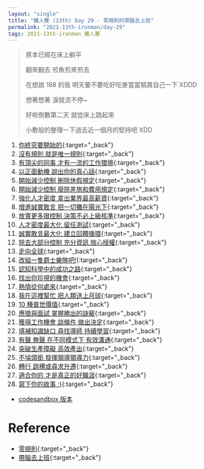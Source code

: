 ```yaml
---
layout: "single"
title: "鐵人賽 (13th) Day 29 - 零規則的帶腦去上班"
permalink: "2021-13th-ironman/day-29"
tags: 2021-13th-ironman 鐵人賽
---
```


> 原本已經在床上躺平
>
> 翻來翻去 煎魚煎來煎去
>
> 在想說 168 的我 明天要不要吃好吃麥當當犒賞自己一下 XDDD
>
> 想著想著 淚就流不停~
>
> 好啦倒數第二天 就從床上跳起來 
>
> 小敷般的整理一下過去近一個月的堅持吧 XDD


1. [你終究要開始的](https://yuting3656.github.io/yutingblog/2021-13th-ironman/day-01){:target="\_back"}
2. [沒有規則 就是唯一規則](https://yuting3656.github.io/yutingblog/2021-13th-ironman/day-02){:target="\_back"}
3. [有頂尖的同事 才有一流的工作環境](https://yuting3656.github.io/yutingblog/2021-13th-ironman/day-03){:target="\_back"}
4. [以正面動機 說出你的真心話](https://yuting3656.github.io/yutingblog/2021-13th-ironman/day-04){:target="\_back"}
5. [開始減少控制 刪除休假規定](https://yuting3656.github.io/yutingblog/2021-13th-ironman/day-05){:target="\_back"}
6. [開始減少控制 廢除差旅和費用規定](https://yuting3656.github.io/yutingblog/2021-13th-ironman/day-06){:target="\_back"}
7. [強化人才密度 拿出業界最高薪資](https://yuting3656.github.io/yutingblog/2021-13th-ironman/day-07){:target="\_back"}
8. [增進誠實敢言 把一切攤在陽光下](https://yuting3656.github.io/yutingblog/2021-13th-ironman/day-08){:target="\_back"}
9. [放寬更多限控制 決策不必上級核準](https://yuting3656.github.io/yutingblog/2021-13th-ironman/day-09){:target="\_back"}
10. [人才密度最大化 留任測試](https://yuting3656.github.io/yutingblog/2021-13th-ironman/day-10){:target="\_back"}
11. [誠實敢言最大化 建立回饋循環](https://yuting3656.github.io/yutingblog/2021-13th-ironman/day-11){:target="\_back"}
12. [除去大部分控制 充分資訊 放心授權](https://yuting3656.github.io/yutingblog/2021-13th-ironman/day-12){:target="\_back"}
13. [走向全球](https://yuting3656.github.io/yutingblog/2021-13th-ironman/day-13){:target="\_back"}
14. [改組一隻爵士樂隊吧!](https://yuting3656.github.io/yutingblog/2021-13th-ironman/day-14){:target="\_back"}
15. [認知科學中的成功之路](https://yuting3656.github.io/yutingblog/2021-13th-ironman/day-15){:target="\_back"}
16. [找出你珍視的機會](https://yuting3656.github.io/yutingblog/2021-13th-ironman/day-16){:target="\_back"}
17. [熱情從何處來](https://yuting3656.github.io/yutingblog/2021-13th-ironman/day-17){:target="\_back"}
18. [我在這裡幫忙 把人類送上月球](https://yuting3656.github.io/yutingblog/2021-13th-ironman/day-18){:target="\_back"}
19. [10 種普世價值](https://yuting3656.github.io/yutingblog/2021-13th-ironman/day-19){:target="\_back"}
20. [應徵與面試 掌握勝出的訣竅](https://yuting3656.github.io/yutingblog/2021-13th-ironman/day-20){:target="\_back"}
21. [獲得工作機會 談條件 做出決定](https://yuting3656.github.io/yutingblog/2021-13th-ironman/day-21){:target="\_back"}
22. [填補知識缺口 尋找導師 持續學習](https://yuting3656.github.io/yutingblog/2021-13th-ironman/day-22){:target="\_back"}
23. [有聲 無聲 在不同模式下 有效溝通](https://yuting3656.github.io/yutingblog/2021-13th-ironman/day-23){:target="\_back"}
24. [突破生產障礙 高效產出](https://yuting3656.github.io/yutingblog/2021-13th-ironman/day-24){:target="\_back"}
25. [不埨頭銜 發揮領導領導力](https://yuting3656.github.io/yutingblog/2021-13th-ironman/day-25){:target="\_back"}
26. [轉行 跳槽或尋求升遷](https://yuting3656.github.io/yutingblog/2021-13th-ironman/day-26){:target="\_back"}
27. [適合你的 才是真正的好職涯](https://yuting3656.github.io/yutingblog/2021-13th-ironman/day-27){:target="\_back"}
28. [寫下你的故事 :)](https://yuting3656.github.io/yutingblog/2021-13th-ironman/day-28){:target="\_back"}

- [codesandbox 版本](https://i2o2w.csb.app/)

# Reference

- [零規則](https://www.books.com.tw/products/0010873975?sloc=main){:target="\_back"}
- [帶腦去上班](https://www.books.com.tw/products/0010874379?sloc=main){:target="\_back"}
